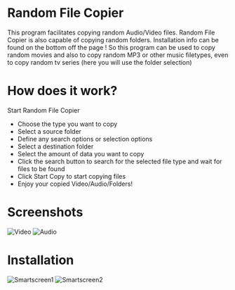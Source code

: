 # Random File Copier
This program facilitates copying random Audio/Video files. Random File Copier is also capable of copying random folders. Installation info can be found on the bottom off the page ! 
So this program can be used to copy random movies and also to copy random MP3 or other music filetypes, even to copy random tv series (here you will use the folder selection)

# How does it work?
Start Random File Copier
* Choose the type you want to copy
* Select a source folder
* Define any search options or selection options
* Select a destination folder
* Select the amount of data you want to copy
* Click the search button to search for the selected file type and wait for files to be found
* Click Start Copy to start copying files
* Enjoy your copied Video/Audio/Folders!

# Screenshots
![Video](/../screenshots/application/Video.PNG?raw=true)
![Audio](/../screenshots/application/Audio.PNG?raw=true)

# Installation
![Smartscreen1](/../screenshots/installation/Smartscreencutted.PNG?raw=true)
![Smartscreen2](/../screenshots/installation/Smartscreen2Cutted.PNG?raw=true)

